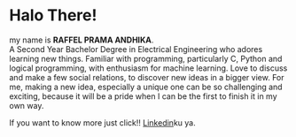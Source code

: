 # Halo There! 

my name is **RAFFEL PRAMA ANDHIKA**.\
A Second Year Bachelor Degree in Electrical Engineering who adores learning new things. Familiar with programming, particularly C, Python and logical programming, with enthusiasm for machine learning. Love to discuss and make a few social relations, to discover new ideas in a bigger view. For me, making a new idea, especially a unique one can be so challenging and exciting, because it will be a pride when I can be the first to finish it in my own way.

If you want to know more just click!! [Linkedin]([https://www.linkedin.com/in/gilang-adhan/](https://www.linkedin.com/in/raffel-prama-andhika-24206a149/)https://www.linkedin.com/in/raffel-prama-andhika-24206a149/)ku ya.

